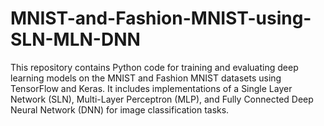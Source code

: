 # MNIST-and-Fashion-MNIST-using-SLN-MLN-DNN
This repository contains Python code for training and evaluating deep learning models on the MNIST and Fashion MNIST datasets using TensorFlow and Keras. It includes implementations of a Single Layer Network (SLN), Multi-Layer Perceptron (MLP), and Fully Connected Deep Neural Network (DNN) for image classification tasks.
